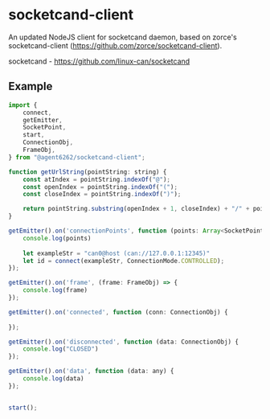# socketcand-client
An updated NodeJS client for socketcand daemon, based on zorce's socketcand-client (https://github.com/zorce/socketcand-client).

socketcand - https://github.com/linux-can/socketcand

## Example
```javascript
import {
    connect,
    getEmitter,
    SocketPoint,
    start,
    ConnectionObj,
    FrameObj,
} from "@agent6262/socketcand-client";

function getUrlString(pointString: string) {
    const atIndex = pointString.indexOf("@");
    const openIndex = pointString.indexOf("(");
    const closeIndex = pointString.indexOf(")");

    return pointString.substring(openIndex + 1, closeIndex) + "/" + pointString.substring(0, atIndex);
}

getEmitter().on('connectionPoints', function (points: Array<SocketPoint>) {
    console.log(points)
    
    let exampleStr = "can0@host (can://127.0.0.1:12345)"
    let id = connect(exampleStr, ConnectionMode.CONTROLLED);
});

getEmitter().on('frame', (frame: FrameObj) => {
    console.log(frame)
});

getEmitter().on('connected', function (conn: ConnectionObj) {
    
});

getEmitter().on('disconnected', function (data: ConnectionObj) {
    console.log("CLOSED")
});

getEmitter().on('data', function (data: any) {
    console.log(data)
});


start();
```